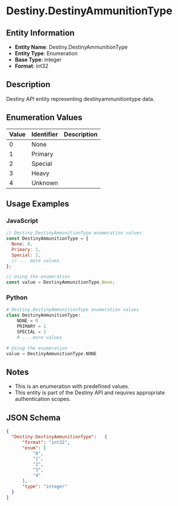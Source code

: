 # Destiny.DestinyAmmunitionType

## Entity Information
- **Entity Name**: Destiny.DestinyAmmunitionType
- **Entity Type**: Enumeration
- **Base Type**: integer
- **Format**: int32

## Description
Destiny API entity representing destinyammunitiontype data.

## Enumeration Values

| Value | Identifier | Description |
|-------|------------|-------------|
| 0 | None |  |
| 1 | Primary |  |
| 2 | Special |  |
| 3 | Heavy |  |
| 4 | Unknown |  |

## Usage Examples

### JavaScript
```javascript
// Destiny.DestinyAmmunitionType enumeration values
const DestinyAmmunitionType = {
  None: 0,
  Primary: 1,
  Special: 2,
  // ... more values
};

// Using the enumeration
const value = DestinyAmmunitionType.None;
```

### Python
```python
# Destiny.DestinyAmmunitionType enumeration values
class DestinyAmmunitionType:
    NONE = 0
    PRIMARY = 1
    SPECIAL = 2
    # ... more values

# Using the enumeration
value = DestinyAmmunitionType.NONE
```

## Notes
- This is an enumeration with predefined values.
- This entity is part of the Destiny API and requires appropriate authentication scopes.

## JSON Schema
```json
{
  "Destiny.DestinyAmmunitionType":   {
      "format": "int32",
      "enum": [
          "0",
          "1",
          "2",
          "3",
          "4"
      ],
      "type": "integer"
  }
}
```
